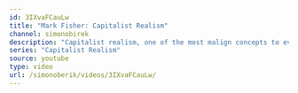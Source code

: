 ```yaml
---
id: 3IXvaFCauLw
title: "Mark Fisher: Capitalist Realism"
channel: simonobirek
description: "Capitalist realism, one of the most malign concepts to ever emerge from philosophy and/or critical theory. Developed by former CCRU affiliate Mark Fisher in his 2009 book \"Capitalist Realism: Is There No Alternative?\", it is a concept which situates itself after the postmodernism/postmodernity proposed by Fredric Jameson."
series: "Capitalist Realism"
source: youtube
type: video
url: /simonoberik/videos/3IXvaFCauLw/
---
```

